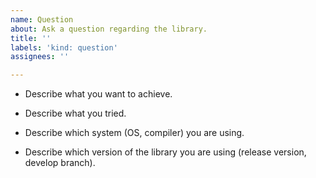```yaml
---
name: Question
about: Ask a question regarding the library.
title: ''
labels: 'kind: question'
assignees: ''

---
```


- Describe what you want to achieve.

- Describe what you tried.

- Describe which system (OS, compiler) you are using.

- Describe which version of the library you are using (release version, develop branch).
